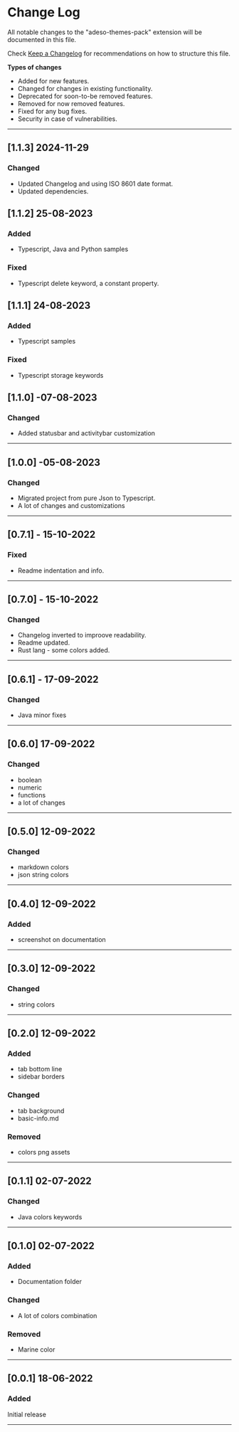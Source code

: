 # Change Log

All notable changes to the "adeso-themes-pack" extension will be documented in this file.

Check [Keep a Changelog](http://keepachangelog.com/) for recommendations on how to structure this file.

**Types of changes**

- Added for new features.
- Changed for changes in existing functionality.
- Deprecated for soon-to-be removed features.
- Removed for now removed features.
- Fixed for any bug fixes.
- Security in case of vulnerabilities.

---

## [1.1.3] 2024-11-29

### Changed

- Updated Changelog and using ISO 8601 date format.
- Updated dependencies.

## [1.1.2] 25-08-2023

### Added

- Typescript, Java and Python samples

### Fixed

- Typescript delete keyword, a constant property.

## [1.1.1] 24-08-2023

### Added

- Typescript samples

### Fixed

- Typescript storage keywords

## [1.1.0] -07-08-2023

### Changed

- Added statusbar and activitybar customization

---

## [1.0.0] -05-08-2023

### Changed

- Migrated project from pure Json to Typescript.
- A lot of changes and customizations

---

## [0.7.1] - 15-10-2022

### Fixed

- Readme indentation and info.

---

## [0.7.0] - 15-10-2022

### Changed

- Changelog inverted to improove readability.
- Readme updated.
- Rust lang - some colors added.

---

## [0.6.1] - 17-09-2022

### Changed

- Java minor fixes

---

## [0.6.0] 17-09-2022

### Changed

- boolean
- numeric
- functions
- a lot of changes

---

## [0.5.0] 12-09-2022

### Changed

- markdown colors
- json string colors

---

## [0.4.0] 12-09-2022

### Added

- screenshot on documentation

---

## [0.3.0] 12-09-2022

### Changed

- string colors

---

## [0.2.0] 12-09-2022

### Added

- tab bottom line
- sidebar borders

### Changed

- tab background
- basic-info.md

### Removed

- colors png assets

---

## [0.1.1] 02-07-2022

### Changed

- Java colors keywords

---

## [0.1.0] 02-07-2022

### Added

- Documentation folder

### Changed

- A lot of colors combination

### Removed

- Marine color

---

## [0.0.1] 18-06-2022

### Added

Initial release

---
